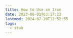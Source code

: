```yaml
---
title: How to Use an Iron
date: 2023-06-01T03:17:23
lastmod: 2024-07-20T12:52:55
tags:
  - stub
---
```

